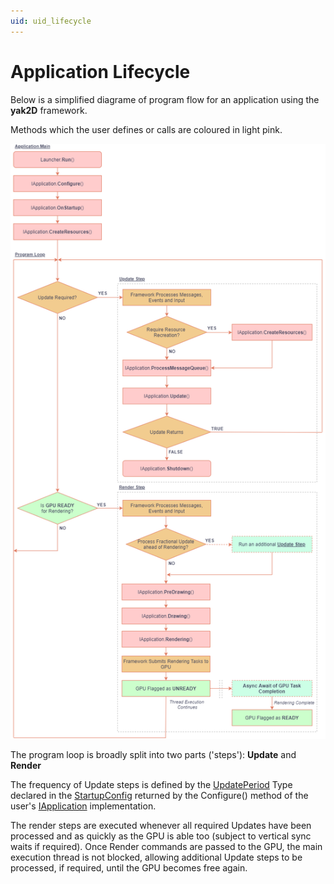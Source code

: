 ```yaml
---
uid: uid_lifecycle
---
```

# **Application Lifecycle**

Below is a simplified diagrame of program flow for an application using the **yak2D** framework.

Methods which the user defines or calls are coloured in light pink.

![](../images/lifecycle.png)

The program loop is broadly split into two parts ('steps'): **Update** and **Render**

The frequency of Update steps is defined by the [UpdatePeriod](xref:Yak2D.UpdatePeriod) Type declared in the [StartupConfig](xref:Yak2D.StartupConfig) returned by the Configure() method of the user's [IApplication](xref:Yak2D.IApplication) implementation.

The render steps are executed whenever all required Updates have been processed and as quickly as the GPU is able too (subject to vertical sync waits if required). Once Render commands are passed to the GPU, the main execution thread is not blocked, allowing additional Update steps to be processed, if required, until the GPU becomes free again.